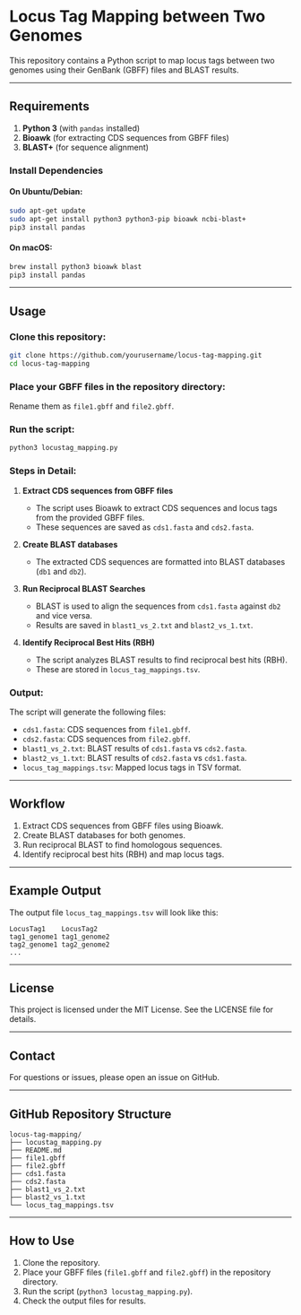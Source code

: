 # Locus Tag Mapping between Two Genomes

This repository contains a Python script to map locus tags between two genomes using their GenBank (GBFF) files and BLAST results.

---

## **Requirements**

1. **Python 3** (with `pandas` installed)
2. **Bioawk** (for extracting CDS sequences from GBFF files)
3. **BLAST+** (for sequence alignment)

### **Install Dependencies**

#### **On Ubuntu/Debian:**
```bash
sudo apt-get update
sudo apt-get install python3 python3-pip bioawk ncbi-blast+
pip3 install pandas
```

#### **On macOS:**
```bash
brew install python3 bioawk blast
pip3 install pandas
```

---

## **Usage**

### **Clone this repository:**
```bash
git clone https://github.com/yourusername/locus-tag-mapping.git
cd locus-tag-mapping
```

### **Place your GBFF files in the repository directory:**
Rename them as `file1.gbff` and `file2.gbff`.

### **Run the script:**
```bash
python3 locustag_mapping.py
```

### **Steps in Detail:**

1. **Extract CDS sequences from GBFF files**
   - The script uses Bioawk to extract CDS sequences and locus tags from the provided GBFF files.
   - These sequences are saved as `cds1.fasta` and `cds2.fasta`.

2. **Create BLAST databases**
   - The extracted CDS sequences are formatted into BLAST databases (`db1` and `db2`).

3. **Run Reciprocal BLAST Searches**
   - BLAST is used to align the sequences from `cds1.fasta` against `db2` and vice versa.
   - Results are saved in `blast1_vs_2.txt` and `blast2_vs_1.txt`.

4. **Identify Reciprocal Best Hits (RBH)**
   - The script analyzes BLAST results to find reciprocal best hits (RBH).
   - These are stored in `locus_tag_mappings.tsv`.

### **Output:**
The script will generate the following files:

- `cds1.fasta`: CDS sequences from `file1.gbff`.
- `cds2.fasta`: CDS sequences from `file2.gbff`.
- `blast1_vs_2.txt`: BLAST results of `cds1.fasta` vs `cds2.fasta`.
- `blast2_vs_1.txt`: BLAST results of `cds2.fasta` vs `cds1.fasta`.
- `locus_tag_mappings.tsv`: Mapped locus tags in TSV format.

---

## **Workflow**

1. Extract CDS sequences from GBFF files using Bioawk.
2. Create BLAST databases for both genomes.
3. Run reciprocal BLAST to find homologous sequences.
4. Identify reciprocal best hits (RBH) and map locus tags.

---

## **Example Output**

The output file `locus_tag_mappings.tsv` will look like this:

```
LocusTag1    LocusTag2
tag1_genome1 tag1_genome2
tag2_genome1 tag2_genome2
...
```

---

## **License**

This project is licensed under the MIT License. See the LICENSE file for details.

---

## **Contact**

For questions or issues, please open an issue on GitHub.

---

## **GitHub Repository Structure**

```
locus-tag-mapping/
├── locustag_mapping.py
├── README.md
├── file1.gbff
├── file2.gbff
├── cds1.fasta
├── cds2.fasta
├── blast1_vs_2.txt
├── blast2_vs_1.txt
└── locus_tag_mappings.tsv
```

---

## **How to Use**

1. Clone the repository.
2. Place your GBFF files (`file1.gbff` and `file2.gbff`) in the repository directory.
3. Run the script (`python3 locustag_mapping.py`).
4. Check the output files for results.


